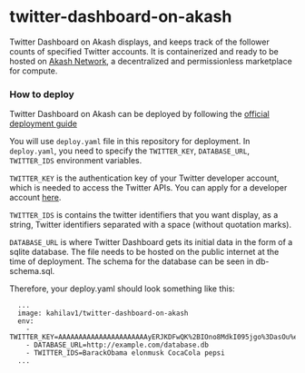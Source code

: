 # twitter-dashboard-on-akash

Twitter Dashboard on Akash displays, and keeps track of the follower counts of specified Twitter accounts. It is containerized and ready to be hosted on [Akash Network](https://akash.network/), a decentralized and permissionless marketplace for compute.

### How to deploy

Twitter Dashboard on Akash can be deployed by following the [official deployment guide](https://docs.akash.network/cli/deployment#create-the-deployment-configuration)

You will use `deploy.yaml` file in this repository for deployment. In `deploy.yaml`, you need to specify the `TWITTER_KEY`, `DATABASE_URL`, `TWITTER_IDS` environment variables. 

`TWITTER_KEY` is the authentication key of your Twitter developer account, which is needed to access the Twitter APIs. You can apply for a developer account [here]( https://developer.twitter.com/). 

`TWITTER_IDS` is contains the twitter identifiers that you want display, as a string, Twitter identifiers separated with a space (without quotation marks). 

`DATABASE_URL` is where Twitter Dashboard gets its initial data in the form of a sqlite database. The file needs to be hosted on the public internet at the time of deployment. The schema for the database can be seen in db-schema.sql.

Therefore, your deploy.yaml should look something like this:

```
  ...
  image: kahilav1/twitter-dashboard-on-akash
  env:
    - TWITTER_KEY=AAAAAAAAAAAAAAAAAAAAAAyERJKDFwQK%2BIOno8MdkI095jgo%3DasOu%eraI42PvrekjTK24dpXuJEAwmDHktV5zVeAyRdozTZ8D
    - DATABASE_URL=http://example.com/database.db
    - TWITTER_IDS=BarackObama elonmusk CocaCola pepsi
  ...
```
